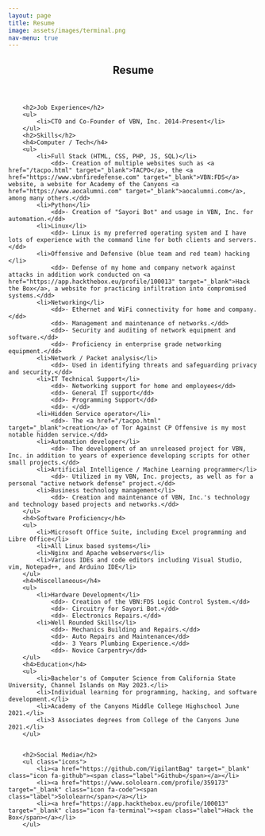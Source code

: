 ```yaml
---
layout: page
title: Resume
image: assets/images/terminal.png
nav-menu: true
---
```


<!-- Main -->
<div id="main" class="alt">

<!-- One -->
<section id="one">
	<div class="inner">
		<header class="major">
			<h1>Resume</h1>
		</header>

<!-- Content -->
<div class="row">
	<div class="6u 12u$(small)">

		<h2>Job Experience</h2>
		<ul>
			<li>CTO and Co-Founder of VBN, Inc. 2014-Present</li>
		</ul>
		<h2>Skills</h2>
		<h4>Computer / Tech</h4>
		<ul>
			<li>Full Stack (HTML, CSS, PHP, JS, SQL)</li>
				<dd>- Creation of multiple websites such as <a href="/tacpo.html" target="_blank">TACPO</a>, the <a href="https://www.vbnfiredefense.com" target="_blank">VBN:FDS</a> website, a website for Academy of the Canyons <a href="https://www.aocalumni.com" target="_blank">aocalumni.com</a>, among many others.</dd>
			<li>Python</li>
				<dd>- Creation of "Sayori Bot" and usage in VBN, Inc. for automation.</dd>
			<li>Linux</li>
				<dd>- Linux is my preferred operating system and I have lots of experience with the command line for both clients and servers.</dd>
			<li>Offensive and Defensive (blue team and red team) hacking </li>
				<dd>- Defense of my home and company network against attacks in addition work conducted on <a href="https://app.hackthebox.eu/profile/100013" target="_blank">Hack the Box</a>, a website for practicing infiltration into compromised systems.</dd>
			<li>Networking</li>
				<dd>- Ethernet and WiFi connectivity for home and company.</dd>
				<dd>- Management and maintenance of networks.</dd>
				<dd>- Security and auditing of network equipment and software.</dd>
				<dd>- Proficiency in enterprise grade networking equipment.</dd>
			<li>Network / Packet analysis</li>
				<dd>- Used in identifying threats and safeguarding privacy and security.</dd>
			<li>IT Technical Support</li>
				<dd>- Networking support for home and employees</dd>
				<dd>- General IT support</dd>
				<dd>- Programming Support</dd>
				<dd>- </dd>
			<li>Hidden Service operator</li>
				<dd>- The <a href="/tacpo.html" target="_blank">creation</a> of Tor Against CP Offensive is my most notable hidden service.</dd>
			<li>Automation developer</li>
				<dd>- The development of an unreleased project for VBN, Inc. in addition to years of experience developing scripts for other small projects.</dd>
			<li>Artificial Intelligence / Machine Learning programmer</li>
				<dd>- Utilized in my VBN, Inc. projects, as well as for a personal "active network defense" project.</dd>
			<li>Business technology management</li>
				<dd>- Creation and maintenance of VBN, Inc.'s technology and technology based projects and networks.</dd>
		</ul>
		<h4>Software Proficiency</h4>
		<ul>
			<li>Microsoft Office Suite, including Excel programming and Libre Office</li>
			<li>All Linux based systems</li>
			<li>Nginx and Apache webservers</li>
			<li>Various IDEs and code editors including Visual Studio, vim, Notepad++, and Arduino IDE</li>
		</ul>
		<h4>Miscellaneous</h4>
		<ul>
			<li>Hardware Development</li>
				<dd>- Creation of the VBN:FDS Logic Control System.</dd>
				<dd>- Circuitry for Sayori Bot.</dd>
				<dd>- Electronics Repairs.</dd>
			<li>Well Rounded Skills</li>
				<dd>- Mechanics Building and Repairs.</dd>
				<dd>- Auto Repairs and Maintenance</dd>
				<dd>- 3 Years Plumbing Experience.</dd>
				<dd>- Novice Carpentry</dd>
		</ul>
		<h4>Education</h4>
		<ul>
			<li>Bachelor's of Computer Science from California State University, Channel Islands on May 2023.</li>
			<li>Individual learning for programming, hacking, and software development.</li>
			<li>Academy of the Canyons Middle College Highschool June 2021.</li>
			<li>3 Associates degrees from College of the Canyons June 2021.</li>
		</ul>
		

		<h2>Social Media</h2>
		<ul class="icons">
			<li><a href="https://github.com/VigilantBag" target="_blank" class="icon fa-github"><span class="label">Github</span></a></li>
			<li><a href="https://www.sololearn.com/profile/359173" target="_blank" class="icon fa-code"><span class="label">Sololearn</span></a></li>
			<li><a href="https://app.hackthebox.eu/profile/100013" target="_blank" class="icon fa-terminal"><span class="label">Hack the Box</span></a></li>
		</ul>
</div>

</div>
